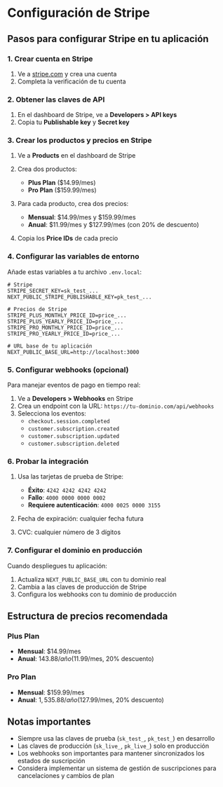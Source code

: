 # Configuración de Stripe

## Pasos para configurar Stripe en tu aplicación

### 1. Crear cuenta en Stripe
1. Ve a [stripe.com](https://stripe.com) y crea una cuenta
2. Completa la verificación de tu cuenta

### 2. Obtener las claves de API
1. En el dashboard de Stripe, ve a **Developers > API keys**
2. Copia tu **Publishable key** y **Secret key**

### 3. Crear los productos y precios en Stripe
1. Ve a **Products** en el dashboard de Stripe
2. Crea dos productos:
   - **Plus Plan** ($14.99/mes)
   - **Pro Plan** ($159.99/mes)

3. Para cada producto, crea dos precios:
   - **Mensual**: $14.99/mes y $159.99/mes
   - **Anual**: $11.99/mes y $127.99/mes (con 20% de descuento)

4. Copia los **Price IDs** de cada precio

### 4. Configurar las variables de entorno
Añade estas variables a tu archivo `.env.local`:

```env
# Stripe
STRIPE_SECRET_KEY=sk_test_...
NEXT_PUBLIC_STRIPE_PUBLISHABLE_KEY=pk_test_...

# Precios de Stripe
STRIPE_PLUS_MONTHLY_PRICE_ID=price_...
STRIPE_PLUS_YEARLY_PRICE_ID=price_...
STRIPE_PRO_MONTHLY_PRICE_ID=price_...
STRIPE_PRO_YEARLY_PRICE_ID=price_...

# URL base de tu aplicación
NEXT_PUBLIC_BASE_URL=http://localhost:3000
```

### 5. Configurar webhooks (opcional)
Para manejar eventos de pago en tiempo real:

1. Ve a **Developers > Webhooks** en Stripe
2. Crea un endpoint con la URL: `https://tu-dominio.com/api/webhooks`
3. Selecciona los eventos:
   - `checkout.session.completed`
   - `customer.subscription.created`
   - `customer.subscription.updated`
   - `customer.subscription.deleted`

### 6. Probar la integración
1. Usa las tarjetas de prueba de Stripe:
   - **Éxito**: `4242 4242 4242 4242`
   - **Fallo**: `4000 0000 0000 0002`
   - **Requiere autenticación**: `4000 0025 0000 3155`

2. Fecha de expiración: cualquier fecha futura
3. CVC: cualquier número de 3 dígitos

### 7. Configurar el dominio en producción
Cuando despliegues tu aplicación:

1. Actualiza `NEXT_PUBLIC_BASE_URL` con tu dominio real
2. Cambia a las claves de producción de Stripe
3. Configura los webhooks con tu dominio de producción

## Estructura de precios recomendada

### Plus Plan
- **Mensual**: $14.99/mes
- **Anual**: $143.88/año ($11.99/mes, 20% descuento)

### Pro Plan
- **Mensual**: $159.99/mes
- **Anual**: $1,535.88/año ($127.99/mes, 20% descuento)

## Notas importantes
- Siempre usa las claves de prueba (`sk_test_`, `pk_test_`) en desarrollo
- Las claves de producción (`sk_live_`, `pk_live_`) solo en producción
- Los webhooks son importantes para mantener sincronizados los estados de suscripción
- Considera implementar un sistema de gestión de suscripciones para cancelaciones y cambios de plan 